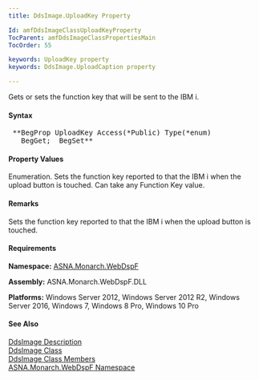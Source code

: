 ```yaml
---
title: DdsImage.UploadKey Property

Id: amfDdsImageClassUploadKeyProperty
TocParent: amfDdsImageClassPropertiesMain
TocOrder: 55

keywords: UploadKey property
keywords: DdsImage.UploadCaption property

---
```


Gets or sets the function key that will be sent to the IBM i.

#### Syntax
<pre class="prettyprint"> **BegProp UploadKey Access(*Public) Type(*enum)
   BegGet;  BegSet** </pre>

#### Property Values
Enumeration. Sets the function key reported to that the IBM i when the upload button is touched. Can take any Function Key value.

#### Remarks
Sets the function key reported to that the IBM i when the upload button is touched. 

#### Requirements
**Namespace:** [ASNA.Monarch.WebDspF](amfWebDspFNamespace.html)

**Assembly:** ASNA.Monarch.WebDspF.DLL

**Platforms:** Windows Server 2012, Windows Server 2012 R2, Windows Server 2016, Windows 7, Windows 8 Pro, Windows 10 Pro

#### See Also
[DdsImage Description](amfUnderstandingImageControls.html)<br /> [ DdsImage Class](amfDdsImageClass.html) <br /> [ DdsImage Class Members](amfDdsImageClassMembers.html) <br /> [ ASNA.Monarch.WebDspF Namespace](amfWebDspFNamespace.html) 
